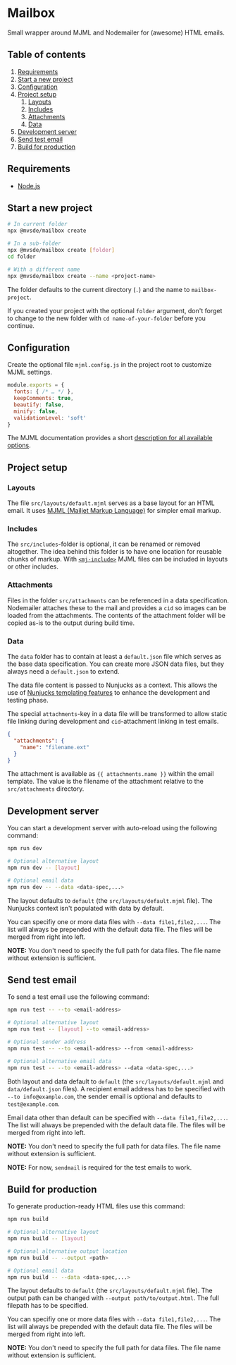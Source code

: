 # Mailbox

Small wrapper around MJML and Nodemailer for (awesome) HTML emails.

## Table of contents

1. [Requirements](#requirements)
2. [Start a new project](#start-a-new-project)
3. [Configuration](#configuration)
4. [Project setup](#project-setup)
   1. [Layouts](#layouts)
   2. [Includes](#includes)
   3. [Attachments](#attachments)
   4. [Data](#data)
5. [Development server](#development-server)
6. [Send test email](#send-test-email)
7. [Build for production](#build-for-production)

## Requirements

* [Node.js](https://nodejs.org)

## Start a new project

```bash
# In current folder
npx @mvsde/mailbox create

# In a sub-folder
npx @mvsde/mailbox create [folder]
cd folder

# With a different name
npx @mvsde/mailbox create --name <project-name>
```

The folder defaults to the current directory (`.`)
and the name to `mailbox-project`.

If you created your project with the optional `folder` argument,
don't forget to change to the new folder with `cd name-of-your-folder`
before you continue.

## Configuration

Create the optional file `mjml.config.js` in the project root
to customize MJML settings.

```js
module.exports = {
  fonts: { /* … */ },
  keepComments: true,
  beautify: false,
  minify: false,
  validationLevel: 'soft'
}
```

The MJML documentation provides a short
[description for all available options](https://mjml.io/documentation/#inside-node-js).

## Project setup

### Layouts

The file `src/layouts/default.mjml` serves as a base layout for an HTML email.
It uses [MJML (Mailjet Markup Language)](https://mjml.io/documentation/)
for simpler email markup.

### Includes

The `src/includes`-folder is optional, it can be renamed or removed altogether.
The idea behind this folder is to have one location for reusable chunks of markup.
With [`<mj-include>`](https://mjml.io/documentation/#mj-include) MJML files
can be included in layouts or other includes.

### Attachments

Files in the folder `src/attachments` can be referenced in a data specification.
Nodemailer attaches these to the mail and provides a `cid` so images
can be loaded from the attachments. The contents of the attachment folder
will be copied as-is to the output during build time.

### Data

The `data` folder has to contain at least a `default.json` file
which serves as the base data specification. You can create more JSON data files,
but they always need a `default.json` to extend.

The data file content is passed to Nunjucks as a context.
This allows the use of [Nunjucks templating features](https://mozilla.github.io/nunjucks/templating.html)
to enhance the development and testing phase.

The special `attachments`-key in a data file will be transformed to allow
static file linking during development and `cid`-attachment linking in test emails.

```json
{
  "attachments": {
    "name": "filename.ext"
  }
}
```

The attachment is available as `{{ attachments.name }}` within the email template.
The value is the filename of the attachment relative to the `src/attachments` directory.

## Development server

You can start a development server with auto-reload using the following command:

```bash
npm run dev

# Optional alternative layout
npm run dev -- [layout]

# Optional email data
npm run dev -- --data <data-spec,...>
```

The layout defaults to `default` (the `src/layouts/default.mjml` file).
The Nunjucks context isn't populated with data by default.

You can specifiy one or more data files with `--data file1,file2,...`.
The list will always be prepended with the default data file.
The files will be merged from right into left.

**NOTE:** You don't need to specify the full path for data files.
The file name without extension is sufficient.

## Send test email

To send a test email use the following command:

```bash
npm run test -- --to <email-address>

# Optional alternative layout
npm run test -- [layout] --to <email-address>

# Optional sender address
npm run test -- --to <email-address> --from <email-address>

# Optional alternative email data
npm run test -- --to <email-address> --data <data-spec,...>
```

Both layout and data default to `default` (the `src/layouts/default.mjml` and
`data/default.json` files). A recipient email address has to be specified with
`--to info@example.com`, the sender email is optional and defaults to `test@example.com`.

Email data other than default can be specified with `--data file1,file2,...`.
The list will always be prepended with the default data file.
The files will be merged from right into left.

**NOTE:** You don't need to specify the full path for data files.
The file name without extension is sufficient.

**NOTE:** For now, `sendmail` is required for the test emails to work.

## Build for production

To generate production-ready HTML files use this command:

```bash
npm run build

# Optional alternative layout
npm run build -- [layout]

# Optional alternative output location
npm run build -- --output <path>

# Optional email data
npm run build -- --data <data-spec,...>
```

The layout defaults to `default` (the `src/layouts/default.mjml` file).
The output path can be changed with `--output path/to/output.html`.
The full filepath has to be specified.

You can specifiy one or more data files with `--data file1,file2,...`.
The list will always be prepended with the default data file.
The files will be merged from right into left.

**NOTE:** You don't need to specify the full path for data files.
The file name without extension is sufficient.
